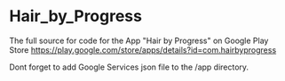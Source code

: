 # Hair_by_Progress
The full source for code for the App "Hair by Progress" on Google Play Store https://play.google.com/store/apps/details?id=com.hairbyprogress

Dont forget to add Google Services json file to the /app directory.
